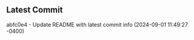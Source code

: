 
## Latest Commit
abfc0e4 - Update README with latest commit info (2024-09-01 11:49:27 -0400) <Yunxi-Zhou>
